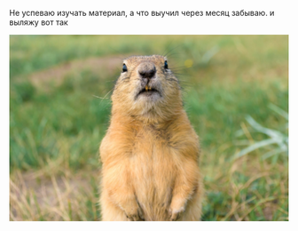 Не успеваю изучать материал, а что выучил через месяц забываю. и выляжу вот так

![Alt text](3-10-1.jpg)